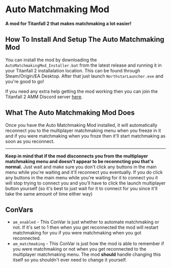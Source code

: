 # Auto Matchmaking Mod
**A mod for Titanfall 2 that makes matchmaking a lot easier!**

## How To Install And Setup The Auto Matchmaking Mod
You can install the mod by downloading the `AutoMatchmakingMod_Installer.bat` from the latest release and running it in your Titanfall 2 installalation location. This can be found through Steam/Origin/EA Desktop. After that just launch `NorthstarLauncher.exe` and you're good to go!

If you need any extra help getting the mod working then you can join the Titanfall 2 AMM Discord server [here](https://discord.gg/spgMYNwQNK).

## What The Auto Matchmaking Mod Does
Once you have the Auto Matchmaking Mod installed, it will automatically reconnect you to the multiplayer matchmaking menu when you freeze in it and if you were matchmaking when you froze then it'll start matchmaking as soon as you reconnect.

<hr>

**Keep in mind that if the mod disconnects you from the multiplayer matchmaking menu and doesn't appear to be reconncting you that's normal.** Just wait and make sure you don't click any buttons in the main menu while you're waiting and it'll reconnect you eventually. If you do click any buttons in the main menu while you're waiting for it to connect you it will stop trying to connect you and you'll have to click the launch multiplayer button yourself (so it's best to just wait for it to connect for you since it'll take the same amount of time either way)

## ConVars
- `am_enabled` - This ConVar is just whether to automate matchmaking or not. If it's set to 1 then when you get reconnected the mod will restart matchmaking for you if you were matchmaking when you got reconnected.
- `am_matchmaking` - This ConVar is just how the mod is able to remember if you were matchmaking or not when you get reconnected to the multiplayer matchmaking menu. The mod **should** handle changing this itself so you shouldn't ever need to change it yourself.
